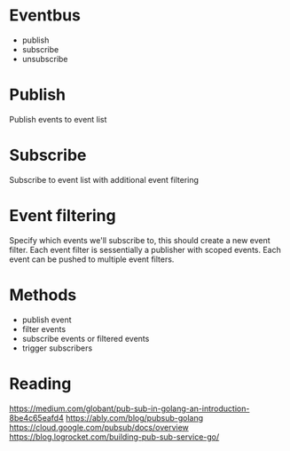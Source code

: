 # Eventbus

- publish
- subscribe
- unsubscribe

# Publish
Publish events to event list

# Subscribe
Subscribe to event list with additional event filtering

# Event filtering
Specify which events we'll subscribe to, this should create a new event filter.
Each event filter is sessentially a publisher with scoped events. Each event
can be pushed to multiple event filters.

# Methods
- publish event
- filter events
- subscribe events or filtered events
- trigger subscribers

# Reading
https://medium.com/globant/pub-sub-in-golang-an-introduction-8be4c65eafd4
https://ably.com/blog/pubsub-golang
https://cloud.google.com/pubsub/docs/overview
https://blog.logrocket.com/building-pub-sub-service-go/
